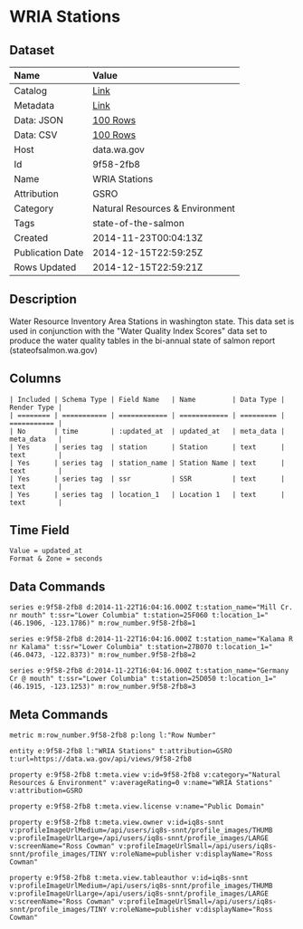 # WRIA Stations

## Dataset

| Name | Value |
| :--- | :---- |
| Catalog | [Link](https://catalog.data.gov/dataset/wria-stations-bbde4) |
| Metadata | [Link](https://data.wa.gov/api/views/9f58-2fb8) |
| Data: JSON | [100 Rows](https://data.wa.gov/api/views/9f58-2fb8/rows.json?max_rows=100) |
| Data: CSV | [100 Rows](https://data.wa.gov/api/views/9f58-2fb8/rows.csv?max_rows=100) |
| Host | data.wa.gov |
| Id | 9f58-2fb8 |
| Name | WRIA Stations |
| Attribution | GSRO |
| Category | Natural Resources & Environment |
| Tags | state-of-the-salmon |
| Created | 2014-11-23T00:04:13Z |
| Publication Date | 2014-12-15T22:59:25Z |
| Rows Updated | 2014-12-15T22:59:21Z |

## Description

Water Resource Inventory Area Stations in washington state. This data set is used in conjunction with the "Water Quality Index Scores" data set to produce the water quality tables in the bi-annual state of salmon report (stateofsalmon.wa.gov)

## Columns

```ls
| Included | Schema Type | Field Name   | Name         | Data Type | Render Type |
| ======== | =========== | ============ | ============ | ========= | =========== |
| No       | time        | :updated_at  | updated_at   | meta_data | meta_data   |
| Yes      | series tag  | station      | Station      | text      | text        |
| Yes      | series tag  | station_name | Station Name | text      | text        |
| Yes      | series tag  | ssr          | SSR          | text      | text        |
| Yes      | series tag  | location_1   | Location 1   | text      | text        |
```

## Time Field

```ls
Value = updated_at
Format & Zone = seconds
```

## Data Commands

```ls
series e:9f58-2fb8 d:2014-11-22T16:04:16.000Z t:station_name="Mill Cr. nr mouth" t:ssr="Lower Columbia" t:station=25F060 t:location_1="(46.1906, -123.1786)" m:row_number.9f58-2fb8=1

series e:9f58-2fb8 d:2014-11-22T16:04:16.000Z t:station_name="Kalama R nr Kalama" t:ssr="Lower Columbia" t:station=27B070 t:location_1="(46.0473, -122.8373)" m:row_number.9f58-2fb8=2

series e:9f58-2fb8 d:2014-11-22T16:04:16.000Z t:station_name="Germany Cr @ mouth" t:ssr="Lower Columbia" t:station=25D050 t:location_1="(46.1915, -123.1253)" m:row_number.9f58-2fb8=3
```

## Meta Commands

```ls
metric m:row_number.9f58-2fb8 p:long l:"Row Number"

entity e:9f58-2fb8 l:"WRIA Stations" t:attribution=GSRO t:url=https://data.wa.gov/api/views/9f58-2fb8

property e:9f58-2fb8 t:meta.view v:id=9f58-2fb8 v:category="Natural Resources & Environment" v:averageRating=0 v:name="WRIA Stations" v:attribution=GSRO

property e:9f58-2fb8 t:meta.view.license v:name="Public Domain"

property e:9f58-2fb8 t:meta.view.owner v:id=iq8s-snnt v:profileImageUrlMedium=/api/users/iq8s-snnt/profile_images/THUMB v:profileImageUrlLarge=/api/users/iq8s-snnt/profile_images/LARGE v:screenName="Ross Cowman" v:profileImageUrlSmall=/api/users/iq8s-snnt/profile_images/TINY v:roleName=publisher v:displayName="Ross Cowman"

property e:9f58-2fb8 t:meta.view.tableauthor v:id=iq8s-snnt v:profileImageUrlMedium=/api/users/iq8s-snnt/profile_images/THUMB v:profileImageUrlLarge=/api/users/iq8s-snnt/profile_images/LARGE v:screenName="Ross Cowman" v:profileImageUrlSmall=/api/users/iq8s-snnt/profile_images/TINY v:roleName=publisher v:displayName="Ross Cowman"
```